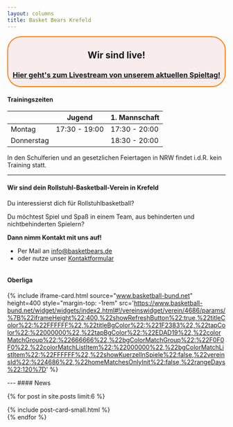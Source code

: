 ```yaml
---
layout: columns
title: Basket Bears Krefeld
---
```


<div class="column is-12" markdown="1" style="text-align: center; border: 2px solid #ff7a00; border-radius: 2rem; background-color: #e5969629">

## Wir sind live!
### [Hier geht's zum Livestream von unserem aktuellen Spieltag!](https://www.youtube.com/watch?v=njx3OqN_yqM)
</div>

<div class="column is-6" markdown="1">

#### Trainingszeiten

<div style="max-width: 450px; white-space: nowrap" markdown="1">

|            | Jugend        | 1. Mannschaft |
| ---------- | ------------- | ------------- |
| Montag     | 17:30 - 19:00 | 17:30 - 20:00 |
| Donnerstag |               | 18:30 - 20:00 |

</div>

In den Schulferien und an gesetzlichen Feiertagen in NRW findet i.d.R. kein Training statt.

---

#### Wir sind dein Rollstuhl-Basketball-Verein in Krefeld
Du interessierst dich für Rollstuhlbasketball?

Du möchtest Spiel und Spaß in einem Team, aus behinderten und nichtbehinderten Spielern?

**Dann nimm Kontakt mit uns auf!**
- Per Mail an [info@basketbears.de](mailto:info@basketbears.de)  
- oder nutze unser [Kontaktformular](/kontakt)

</div>
<div class="column is-1"></div>
<div class="column is-5" markdown="1">

#### Oberliga
{% include iframe-card.html source="www.basketball-bund.net" height=400 style="margin-top: -1rem" src='https://www.basketball-bund.net/widget/widgets/index2.html#!/vereinswidget/verein/4686/params/%7B%22iframeHeight%22:400,%22showRefreshButton%22:true,%22titleColor%22:%22FFFFFF%22,%22titleBgColor%22:%221F2383%22,%22tapColor%22:%22000000%22,%22tapBgColor%22:%22EDAD19%22,%22colorMatchGroup%22:%22666666%22,%22bgColorMatchGroup%22:%22F0F0F0%22,%22colorMatchListItem%22:%22000000%22,%22bgColorMatchListItem%22:%22FFFFFF%22,%22showKuerzelInSpiele%22:false,%22vereinsId%22:%224686%22,%22homeMatchesOnlyInit%22:false,%22rangeDays%22:120%7D' %}

</div>

<div class="column is-12" markdown="1">
---
#### News
</div>

{% for post in site.posts limit:6 %}
<div class="column is-6 is-4-widescreen">
  {% include post-card-small.html %}
</div>
{% endfor %}
